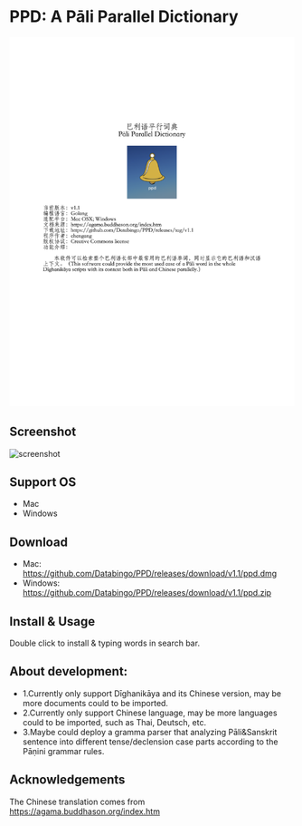 # PPD: A Pāli Parallel Dictionary
![introduction](ppd_intro.png)
## Screenshot
![screenshot](ppd.gif)

## Support OS
- Mac
- Windows

## Download
- Mac: https://github.com/Databingo/PPD/releases/download/v1.1/ppd.dmg
- Windows: https://github.com/Databingo/PPD/releases/download/v1.1/ppd.zip


## Install & Usage
Double click to install & typing words in search bar.

## About development:
- 1.Currently only support Dīghanikāya and its Chinese version, may be more documents could to be imported.
- 2.Currently only support Chinese language, may be more languages could to be imported, such as Thai, Deutsch, etc.
- 3.Maybe could deploy a gramma parser that analyzing Pāli&Sanskrit sentence into different tense/declension case parts according to the Pāṇini grammar rules.


## Acknowledgements
The Chinese translation comes from https://agama.buddhason.org/index.htm

